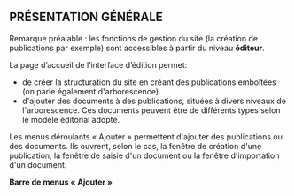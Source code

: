 PRÉSENTATION GÉNÉRALE
-----------------------

Remarque préalable : les fonctions de gestion du site (la création de publications par exemple) sont accessibles à partir
du niveau **éditeur**.

La page d’accueil de l’interface d’édition permet:
  * de créer la structuration du site en créant des publications emboîtées (on parle également d'arborescence).
  * d'ajouter des documents à des publications, situées à divers niveaux de l'arborescence. Ces documents peuvent être 
   de différents types selon le modèle éditorial adopté.
   
Les menus déroulants « Ajouter » permettent d'ajouter des publications ou des documents. Ils ouvrent, selon le cas, la fenêtre 
de création d'une publication, la fenêtre de saisie d'un document ou la fenêtre d'importation d'un document.

**Barre de menus « Ajouter »**
